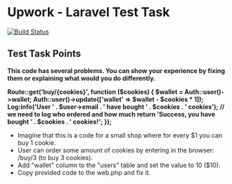 # Upwork - Laravel Test Task
[![Build Status](https://shinedezign.com/img/logo.png)](https://shinedezign.com/)

## Test Task Points
__This code has several problems. You can show your experience by fixing them or explaining what would you do differently.__

__Route::get('buy/{cookies}', function ($cookies) {
    $wallet = Auth::user()->wallet;
    Auth::user()->update(['wallet' => $wallet - $cookies * 1]);
    Log:info('User ' . $user->email . ' have bought ' . $cookies . ' cookies'); // we need to log who ordered and how much
    return 'Success, you have bought ' . $cookies . ' cookies!';
});__
- Imagine that this is a code for a small shop where for every $1 you can buy 1 cookie.
- User can order some amount of cookies by entering in the browser: /buy/3 (to buy 3 cookies).
- Add "wallet" column to the "users" table and set the value to 10 ($10).
- Copy provided code to the web.php and fix it.

